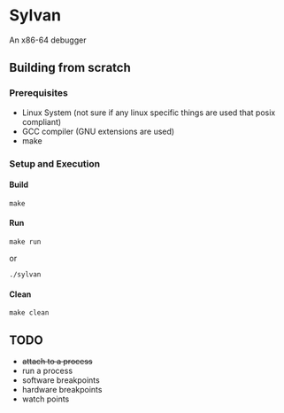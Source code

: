 # Sylvan

An x86-64 debugger

## Building from scratch

### Prerequisites

- Linux System (not sure if any linux specific things are used that posix compliant)
- GCC compiler (GNU extensions are used)
- make

### Setup and Execution

#### Build

```make```

#### Run

```make run``` 
    
or

```./sylvan```

#### Clean

```make clean```

## TODO

- ~~attach to a process~~
- run a process
- software breakpoints
- hardware breakpoints
- watch points
